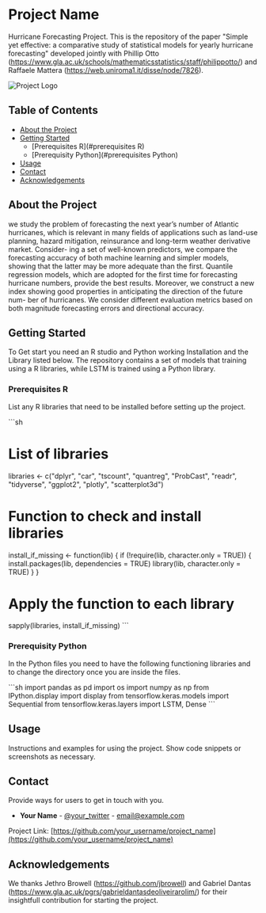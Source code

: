 # Project Name

Hurricane Forecasting Project. This is the repository of the paper "Simple yet effective: a comparative study of statistical models for
yearly hurricane forecasting" developed jointly with Phillip Otto (https://www.gla.ac.uk/schools/mathematicsstatistics/staff/philippotto/)
and Raffaele Mattera (https://web.uniroma1.it/disse/node/7826).

![Project Logo](path/to/logo.png)

## Table of Contents

- [About the Project](#about-the-project)
- [Getting Started](#getting-started)
  - [Prerequisites R](#prerequisites R)
  - [Prerequisity Python](#prerequisites Python)
- [Usage](#usage)
- [Contact](#contact)
- [Acknowledgements](#acknowledgements)

## About the Project

we study the problem of forecasting the next year’s number of Atlantic
hurricanes, which is relevant in many fields of applications such as land-use planning,
hazard mitigation, reinsurance and long-term weather derivative market. Consider-
ing a set of well-known predictors, we compare the forecasting accuracy of both
machine learning and simpler models, showing that the latter may be more adequate
than the first. Quantile regression models, which are adopted for the first time for
forecasting hurricane numbers, provide the best results. Moreover, we construct a
new index showing good properties in anticipating the direction of the future num-
ber of hurricanes. We consider different evaluation metrics based on both magnitude
forecasting errors and directional accuracy.

## Getting Started

To Get start you need an R studio and Python working Installation and the Library listed below.
The repository contains a set of models that training using a R libraries, while LSTM is trained using 
a Python library.

### Prerequisites R

List any R libraries that need to be installed before setting up the project.

\`\`\`sh
# List of libraries
libraries <- c("dplyr", "car", "tscount", "quantreg", "ProbCast", "readr", 
               "tidyverse", "ggplot2", "plotly", "scatterplot3d")
               
# Function to check and install libraries
install_if_missing <- function(lib) {
  if (!require(lib, character.only = TRUE)) {
    install.packages(lib, dependencies = TRUE)
    library(lib, character.only = TRUE)
  }
}

# Apply the function to each library
sapply(libraries, install_if_missing)
\`\`\`

### Prerequisity Python

In the Python files you need to have the following functioning libraries
and to change the directory once you are inside the files.

\`\`\`sh
import pandas as pd
import os
import numpy as np
from IPython.display import display
from tensorflow.keras.models import Sequential
from tensorflow.keras.layers import LSTM, Dense
\`\`\`

## Usage

Instructions and examples for using the project. Show code snippets or screenshots as necessary.


## Contact

Provide ways for users to get in touch with you.

- **Your Name** - [@your_twitter](https://twitter.com/your_twitter) - email@example.com

Project Link: [https://github.com/your_username/project_name](https://github.com/your_username/project_name)

## Acknowledgements

We thanks Jethro Browell (https://github.com/jbrowell) and Gabriel Dantas (https://www.gla.ac.uk/pgrs/gabrieldantasdeoliveirarolim/) for their insightfull contribution for starting the project.



